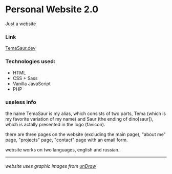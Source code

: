 # Personal Website 2.0
 
Just a website

### Link

[TemaSaur.dev](https://temasaur.dev/)

### Technologies used:

- HTML
- CSS + Sass
- Vanilla JavaScript
- PHP

### useless info

the name TemaSaur is my alias, which consists of two parts, Tema (which is my favorite variation of my name) and Saur (the ending of dino\[saur\]), which is actally presented in the logo (favicon).

there are three pages on the website (excluding the main page), "about me" page, "projects" page, "contact" page with an email form.

website works on two languages, english and russian.

---

###### *website uses graphic images from [unDraw](https://undraw.co/)*
